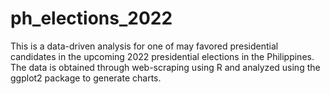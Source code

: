# ph_elections_2022
This is a data-driven analysis for one of may favored presidential candidates in the upcoming 2022 presidential elections in the Philippines. The data is obtained through web-scraping using R and analyzed using the ggplot2 package to generate charts.
